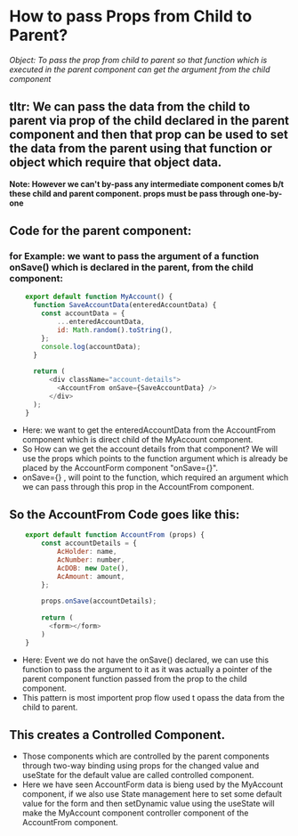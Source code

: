 # How to pass Props from Child to Parent?

_*Object: To pass the prop from child to parent so that function which is executed in the parent component can get the argument from the child component*_

## tltr: We can pass the data from the child to parent via prop of the child declared in the parent component and then that prop can be used to set the data from the parent using that function or object which require that object data.

**Note: However we can't by-pass any intermediate component comes b/t these child and parent component. props must be pass through one-by-one**
## Code for the parent component:
### for Example: we want to pass the argument of a function onSave() which is declared in the parent, from the child component:
```javascript
    export default function MyAccount() {
      function SaveAccountData(enteredAccountData) {
        const accountData = {
            ...enteredAccountData,
            id: Math.random().toString(),
        };
        console.log(accountData);
      }
    
      return (
          <div className="account-details">
            <AccountFrom onSave={SaveAccountData} />
          </div>
      );
    }
```
  - Here: we want to get the enteredAccountData from the AccountFrom component which is direct child of the MyAccount component.
  - So How can we get the account details from that component? We will use the props which points to the function argument which is already be placed by the AccountForm component "onSave={}".
  - onSave={} , will point to the function, which required an argument which we can pass through this prop in the AccountFrom component.

  ## So the AccountFrom Code goes like this:
  
```javascript
    export default function AccountFrom (props) {
        const accountDetails = {
            AcHolder: name,
            AcNumber: number,
            AcDOB: new Date(),
            AcAmount: amount,
        };
        
        props.onSave(accountDetails);
        
        return (
          <form></form>
        )  
    }

```
  - Here: Event we do not have the onSave() declared, we can use this function to pass the argument to it as it was actually a pointer of the parent component function passed from the prop to the child component.
  - This pattern is most importent prop flow used t opass the data from the child to parent.

## This creates a Controlled Component.
  - Those components which are controlled by the parent components through two-way binding using props for the changed value and useState for the default value are called controlled component.
  - Here we have seen AccountForm data is bieng used by the MyAccount component, if we also use State management here to set some default value for the form and then setDynamic value using the useState will make the MyAccount component controller component of the AccountFrom component.
  
